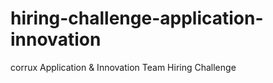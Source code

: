 # hiring-challenge-application-innovation
corrux Application &amp; Innovation Team Hiring Challenge
